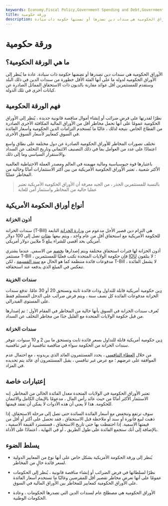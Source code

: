 ```yaml
---
keywords: Economy,Fiscal Policy,Government Spending and Debt,Government Spending
title: ورقة حكومية
description: الأوراق الحكومية هي سندات دين تصدرها أو تضمنها حكومة ذات سيادة.
---
```


# ورقة حكومية
## ما هي الورقة الحكومية؟

الأوراق الحكومية هي سندات دين تصدرها أو تضمنها حكومة ذات سيادة. عادة ما يُنظر إلى الأوراق الحكومية لدولة ما على أنها الفئة الأقل خطورة من سندات الدين في ذلك البلد وستقدم للمستثمرين أقل عوائد مقارنة بالديون ذات الاستحقاق المماثل الصادرة عن كيانات أخرى في تلك الدولة.

## فهم الورقة الحكومية

نظرًا لقدرتها على فرض ضرائب أو إنشاء أموال مناقصة قانونية جديدة ، يُنظر إلى الأوراق الحكومية عمومًا على أنها تحمل مخاطر أقل من الأوراق المالية المكافئة الأخرى الصادرة من القطاع الخاص. نتيجة لذلك ، غالبًا ما تُستخدم التزامات الدين الحكومية وأسعار الفائدة في السوق كمعايير لأسعار السوق الأخرى.

تختلف تصورات المخاطر للأوراق الحكومية الصادرة عن دول مختلفة على نطاق واسع اعتمادًا على عدد من العوامل بما في ذلك التصنيف الائتماني وتاريخ التخلف عن السداد والاستقرار السياسي وما إلى ذلك.

باعتبارها قوة جيوسياسية ومالية مهيمنة في العالم ومصدر العملة الاحتياطية العالمية الأكثر شعبية ، تعتبر الأوراق الحكومية الأمريكية من بين أكثر الاستثمارات أمانًا وخالية من المخاطر عمليًا.

> بالنسبة للمستثمرين الحذر ، من الجيد معرفة أن الأوراق الحكومية الأمريكية تعتبر عمليا خالية من المخاطر واستثمار آمن للغاية

>

## أنواع أوراق الحكومة الأمريكية

### أذون الخزانة

سندات الخزانة (T-Bill) هي التزام دين قصير الأجل مدعوم من [وزارة الخزانة](/ustreasury) التابعة للحكومة الأمريكية مع استحقاق أقل من عام واحد ، ويتم بيعها [بفئات](/denomination) تصل إلى 100 دولار أمريكي بحد أقصى للشراء يبلغ 5 ملايين دولار أمريكي.

أذون الخزانة لها فترات استحقاق مختلفة ويتم إصدارها [بخصم](/at-a-discount) من الاسمي. عندما يشتري مستثمر T-Bill ، فإن حكومة الولايات المتحدة تكتب فعليًا للمستثمرين [IOU](/iou) ؛ لا يتلقون مدفوعات فائدة منتظمة كما هو الحال مع [سند القسيمة](/couponbond) ، لكن T-Bill لا يشمل الفائدة ، تنعكس في المبلغ الذي يدفعه عند استحقاقه.

### سندات الخزينة

[دين](/debtsecurity) حكومية أمريكية قابلة للتداول وذات فائدة ثابتة وتستحق 20 أو 30 عامًا. تدفع سندات الخزانة مدفوعات الفائدة كل نصف سنة ، ويتم فرض ضرائب على الدخل المستلم فقط على المستوى الفيدرالي.

تُعرف سندات الخزانة في السوق بأنها خالية من المخاطر في المقام الأول ؛ تم إصدارها من قبل حكومة الولايات المتحدة مع القليل جدًا من مخاطر التخلف عن السداد.

### سندات الخزانة

[دين](/debtsecurity) حكومية أمريكية قابلة للتداول بسعر فائدة ثابت وتستحق ما بين 2 و 10 سنوات. تتوفر سندات الخزانة من الحكومة سواء في مناقصة تنافسية أو غير تنافسية.

من خلال [العطاء التنافسي](/competitivebid) ، يحدد المستثمرون العائد الذي يريدونه ، مع احتمال عدم الموافقة على عرضهم ؛ مع عرض غير تنافسي ، يقبل المستثمرون أي عائد يتم تحديده في المزاد.

## إعتبارات خاصة

تعتبر الأوراق الحكومية في الولايات المتحدة معدل الفائدة الخالي من المخاطر. إنه الاستثمار الأكثر أمانًا من حيث عائد رأس المال ، مدعومًا بالإيمان الكامل والائتمان للحكومة. هذا لا يعني أن هذه الأدوات لا يمكن أن تفقد قيمتها.

سوف ترتفع وتنخفض مع أسعار الفائدة السائدة حتى تصل إلى مرحلة الاستحقاق. إذا ذهبت لبيع فاتورة أو سند أو ملاحظة قبل الاستحقاق ، فقد تحصل على أكثر أو أقل من قيمتها الاسمية. إذا احتفظت بها حتى تاريخ الاستحقاق ، فستسترد القيمة الاسمية ، بالإضافة إلى أنك ستجمع الفائدة على طول الطريق ، أو في النهاية ، اعتمادًا على الأداة.

## يسلط الضوء

- يُنظر إلى ورقة الحكومة الأمريكية بشكل خاص على أنها نوع من المعايير الدولية لسعر فائدة خالٍ من المخاطر.

- نظرًا لسلطاتها في فرض الضرائب أو إنشاء مناقصة قانونية ، يُنظر إلى الحكومات عمومًا على أنها تعرض مخاطر تقصير أقل للمقرضين وغالبًا ما تستخدم أسعار الفائدة على الأوراق الحكومية كمعايير للمخاطر بين الأوراق المالية في السوق.

- الأوراق الحكومية هي مصطلح عام لسندات الدين التي تصدرها الحكومات ، وعادة الحكومات الوطنية.


